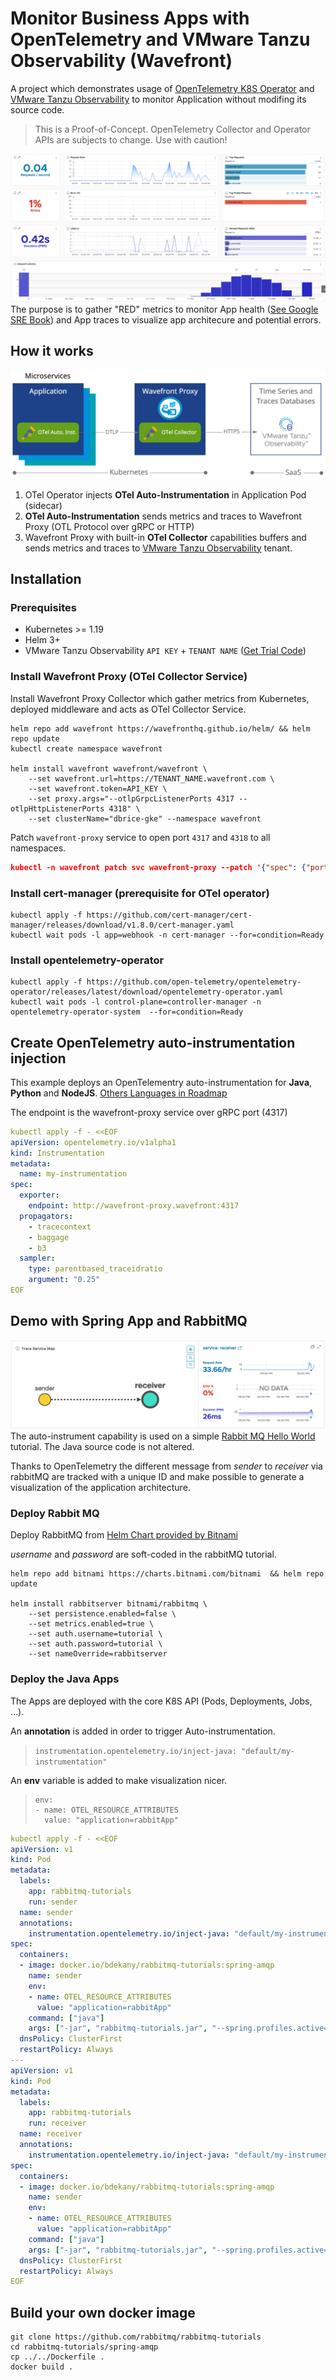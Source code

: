 # Monitor Business Apps with OpenTelemetry and VMware Tanzu Observability (Wavefront)

A project which demonstrates usage of [OpenTelemetry K8S Operator](https://github.com/open-telemetry/opentelemetry-operator) and [VMware Tanzu Observability](https://tanzu.vmware.com/observability) to monitor Application without modifing its source code.

> This is a Proof-of-Concept. OpenTelemetry Collector and Operator APIs are subjects to change. Use with caution!

![Red Metrics](images/RED-metrics.png)
The purpose is to gather "RED" metrics to monitor App health ([See Google SRE Book](https://sre.google/sre-book/monitoring-distributed-systems/#xref_monitoring_golden-signals)) and App traces to visualize app architecure and potential errors.

## How it works
![Data Flow Diagram](images/how-it-works.jpg)
1. OTel Operator injects **OTel Auto-Instrumentation** in Application Pod (sidecar)
2. **OTel Auto-Instrumentation** sends metrics and traces to Wavefront Proxy (OTL Protocol over gRPC or HTTP)
3. Wavefront Proxy with built-in **OTel Collector** capabilities buffers and sends metrics and traces to [VMware Tanzu Observability](https://tanzu.vmware.com/observability) tenant.

## Installation
### Prerequisites
 - Kubernetes >= 1.19
 - Helm 3+
 - VMware Tanzu Observability `API KEY` + `TENANT NAME` ([Get Trial Code](https://tanzu.vmware.com/observability-trial))

### Install Wavefront Proxy (OTel Collector Service)
Install Wavefront Proxy Collector which gather metrics from Kubernetes, deployed middleware and acts as OTel Collector Service.
```shell
helm repo add wavefront https://wavefronthq.github.io/helm/ && helm repo update
kubectl create namespace wavefront

helm install wavefront wavefront/wavefront \
    --set wavefront.url=https://TENANT_NAME.wavefront.com \
    --set wavefront.token=API_KEY \
    --set proxy.args="--otlpGrpcListenerPorts 4317 --otlpHttpListenerPorts 4318" \
    --set clusterName="dbrice-gke" --namespace wavefront
```

Patch `wavefront-proxy` service to open port `4317` and `4318` to all namespaces.
```json
kubectl -n wavefront patch svc wavefront-proxy --patch '{"spec": {"ports": [{"name":"oltphttp", "port": 4318, "protocol": "TCP"}, {"name":"oltpgrpc", "port": 4317, "protocol": "TCP"}]}}'
```

### Install cert-manager (prerequisite for OTel operator)
```shell
kubectl apply -f https://github.com/cert-manager/cert-manager/releases/download/v1.8.0/cert-manager.yaml
kubectl wait pods -l app=webhook -n cert-manager --for=condition=Ready
```

### Install opentelemetry-operator 
```shell
kubectl apply -f https://github.com/open-telemetry/opentelemetry-operator/releases/latest/download/opentelemetry-operator.yaml
kubectl wait pods -l control-plane=controller-manager -n opentelemetry-operator-system  --for=condition=Ready
```

## Create OpenTelemetry auto-instrumentation injection
This example deploys an OpenTelementry auto-instrumentation for **Java**, **Python** and **NodeJS**. [Others Languages in Roadmap](https://opentelemetry.io/docs/instrumentation/)

The endpoint is the wavefront-proxy service over gRPC port (4317)
```yaml
kubectl apply -f - <<EOF
apiVersion: opentelemetry.io/v1alpha1
kind: Instrumentation
metadata:
  name: my-instrumentation
spec:
  exporter:
    endpoint: http://wavefront-proxy.wavefront:4317
  propagators:
    - tracecontext
    - baggage
    - b3
  sampler:
    type: parentbased_traceidratio
    argument: "0.25"
EOF
```

## Demo with Spring App and RabbitMQ
![App Map](images/service-map.png)
The auto-instrument capability is used on a simple [Rabbit MQ Hello World](https://www.rabbitmq.com/tutorials/tutorial-one-spring-amqp.html) tutorial. The Java source code is not altered.

Thanks to OpenTelemetry the different message from *sender* to *receiver* via rabbitMQ are tracked with a unique ID and make possible to generate a visualization of the application architecture.

### Deploy Rabbit MQ
Deploy RabbitMQ from [Helm Chart provided by Bitnami](https://bitnami.com/stack/rabbitmq/helm)

*username* and *password* are soft-coded in the rabbitMQ tutorial.

```shell
helm repo add bitnami https://charts.bitnami.com/bitnami  && helm repo update

helm install rabbitserver bitnami/rabbitmq \
    --set persistence.enabled=false \
    --set metrics.enabled=true \
    --set auth.username=tutorial \
    --set auth.password=tutorial \
    --set nameOverride=rabbitserver
```

### Deploy the Java Apps
The Apps are deployed with the core K8S API (Pods, Deployments, Jobs, ...).

An **annotation** is added in order to trigger Auto-instrumentation.
> `instrumentation.opentelemetry.io/inject-java: "default/my-instrumentation"`

An **env** variable is added to make visualization nicer.
>```
> env:
> - name: OTEL_RESOURCE_ATTRIBUTES
>   value: "application=rabbitApp"
>```

```yaml
kubectl apply -f - <<EOF
apiVersion: v1
kind: Pod
metadata:
  labels:
    app: rabbitmq-tutorials
    run: sender
  name: sender
  annotations:
    instrumentation.opentelemetry.io/inject-java: "default/my-instrumentation"
spec:
  containers:
  - image: docker.io/bdekany/rabbitmq-tutorials:spring-amqp
    name: sender
    env:
    - name: OTEL_RESOURCE_ATTRIBUTES
      value: "application=rabbitApp"
    command: ["java"]
    args: ["-jar", "rabbitmq-tutorials.jar", "--spring.profiles.active=hello-world,sender,remote"]
  dnsPolicy: ClusterFirst
  restartPolicy: Always
---
apiVersion: v1
kind: Pod
metadata:
  labels:
    app: rabbitmq-tutorials
    run: receiver
  name: receiver
  annotations:
    instrumentation.opentelemetry.io/inject-java: "default/my-instrumentation"
spec:
  containers:
  - image: docker.io/bdekany/rabbitmq-tutorials:spring-amqp
    name: sender
    env:
    - name: OTEL_RESOURCE_ATTRIBUTES
      value: "application=rabbitApp"
    command: ["java"]
    args: ["-jar", "rabbitmq-tutorials.jar", "--spring.profiles.active=hello-world,receiver,remote"]
  dnsPolicy: ClusterFirst
  restartPolicy: Always
EOF
```

## Build your own docker image
```shell
git clone https://github.com/rabbitmq/rabbitmq-tutorials
cd rabbitmq-tutorials/spring-amqp
cp ../../Dockerfile .
docker build .
```
